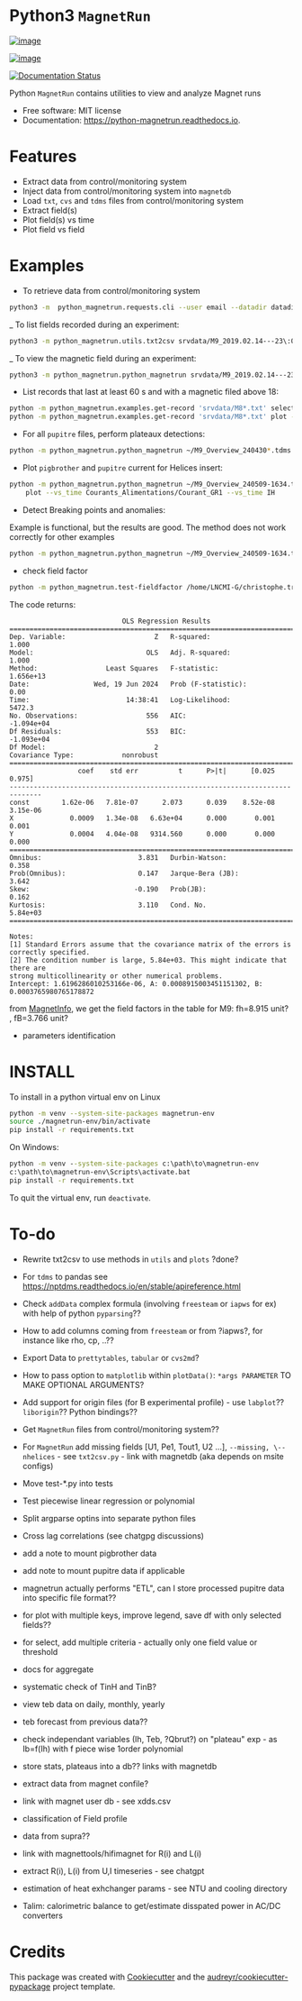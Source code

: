 # Python3 `MagnetRun`

[![image](https://img.shields.io/pypi/v/python_magnetrun.svg)](https://pypi.python.org/pypi/python_magnetrun)

[![image](https://img.shields.io/travis/Trophime/python_magnetrun.svg)](https://travis-ci.com/Trophime/python_magnetrun)

[![Documentation Status](https://readthedocs.org/projects/python-magnetrun/badge/?version=latest)](https://python-magnetrun.readthedocs.io/en/latest/?badge=latest)

Python `MagnetRun` contains utilities to view and analyze Magnet runs

-   Free software: MIT license
-   Documentation: <https://python-magnetrun.readthedocs.io>.

# Features

-   Extract data from control/monitoring system
-   Inject data from control/monitoring system into `magnetdb`
-   Load `txt`, `cvs` and `tdms` files from control/monitoring system
-   Extract field(s)
-   Plot field(s) vs time
-   Plot field vs field

# Examples

- To retrieve data from control/monitoring system

```bash
python3 -m  python_magnetrun.requests.cli --user email --datadir datadir [--save]
```

_ To list fields recorded during an experiment:

```bash
python3 -m python_magnetrun.utils.txt2csv srvdata/M9_2019.02.14---23\:00\:38.txt --list
```


_ To view the magnetic field during an experiment:


```bash
python3 -m python_magnetrun.python_magnetrun srvdata/M9_2019.02.14---23\:00\:38.txt plot --vs_time "Field"
```

<!--
- To model transient:

```python3 clawtest1.py M9_2019.02.14-23_00_38.txt --npts_per_domain=4437 --duration=3600 --ntimes=360```

- To plot temperature during an experiment and compare with NTU model:

```python3 heatexchanger_primary.py M9_2019.02.14-23_00_38.txt --ohtc=2103.09 --dT=4.93827 [find]```
 -->

- List records that last at least 60 s and with a magnetic filed above 18:

```bash
python -m python_magnetrun.examples.get-record 'srvdata/M8*.txt' select --duration 60 --field 18.
python -m python_magnetrun.examples.get-record 'srvdata/M8*.txt' plot --xfield timestamp --fields teb --show
```

- For all `pupitre` files, perform plateaux detections:

```bash
python -m python_magnetrun.python_magnetrun ~/M9_Overview_240430*.tdms  stats --show --keys Courants_Alimentations/Référence_A1 --threshold 1
```

- Plot `pigbrother` and `pupitre` current for Helices insert:

```bash
python -m python_magnetrun.python_magnetrun ~/M9_Overview_240509-1634.tdms ~/M9_2024.05.09---16_34_03.txt \
    plot --vs_time Courants_Alimentations/Courant_GR1 --vs_time IH
```

- Detect Breaking points and anomalies:

Example is functional, but the results are good. The method does not work correctly for other examples

```bash
python -m python_magnetrun.python_magnetrun ~/M9_Overview_240509-1634.tdms  stats --show --keys Courants_Alimentations/Référence_GR1 --detect_bkpts --sav
```
- check field factor

```bash
python -m python_magnetrun.test-fieldfactor /home/LNCMI-G/christophe.trophime/M9_2024.05.13---16_30_51.txt
```

The code returns:

```
                            OLS Regression Results
==============================================================================
Dep. Variable:                      Z   R-squared:                       1.000
Model:                            OLS   Adj. R-squared:                  1.000
Method:                 Least Squares   F-statistic:                 1.656e+13
Date:                Wed, 19 Jun 2024   Prob (F-statistic):               0.00
Time:                        14:38:41   Log-Likelihood:                 5472.3
No. Observations:                 556   AIC:                        -1.094e+04
Df Residuals:                     553   BIC:                        -1.093e+04
Df Model:                           2
Covariance Type:            nonrobust
==============================================================================
                 coef    std err          t      P>|t|      [0.025      0.975]
------------------------------------------------------------------------------
const        1.62e-06   7.81e-07      2.073      0.039    8.52e-08    3.15e-06
X              0.0009   1.34e-08   6.63e+04      0.000       0.001       0.001
Y              0.0004   4.04e-08   9314.560      0.000       0.000       0.000
==============================================================================
Omnibus:                        3.831   Durbin-Watson:                   0.358
Prob(Omnibus):                  0.147   Jarque-Bera (JB):                3.642
Skew:                          -0.190   Prob(JB):                        0.162
Kurtosis:                       3.110   Cond. No.                     5.84e+03
==============================================================================

Notes:
[1] Standard Errors assume that the covariance matrix of the errors is correctly specified.
[2] The condition number is large, 5.84e+03. This might indicate that there are
strong multicollinearity or other numerical problems.
Intercept: 1.6196286010253166e-06, A: 0.0008915003451151302, B: 0.0003765980765178872
```

from [MagnetInfo](https://labs.core-cloud.net/ou/UPR3228/MagnetInfo/SitePages/Field-maps.aspx?web=1), we get the field factors
in the table for M9: fh=8.915 unit? , fB=3.766 unit?

- parameters identification


# INSTALL

To install in a python virtual env on Linux

```bash
python -m venv --system-site-packages magnetrun-env
source ./magnetrun-env/bin/activate
pip install -r requirements.txt
```

On Windows:

```cmd
python -m venv --system-site-packages c:\path\to\magnetrun-env
c:\path\to\magnetrun-env\Scripts\activate.bat
pip install -r requirements.txt
```

To quit the virtual env, run `deactivate`.



# To-do

- Rewrite txt2csv to use methods in `utils` and `plots` ?done?
- For `tdms` to pandas see
    <https://nptdms.readthedocs.io/en/stable/apireference.html>
- Check `addData` complex formula (involving `freesteam` or `iapws` for ex) with help of python `pyparsing`??
- How to add columns coming from `freesteam` or from ?iapws?, for instance like rho, cp, \.\.??
- Export Data to `prettytables`, `tabular` or `cvs2md`?
- How to pass option to `matplotlib` within `plotData()`: `*args PARAMETER` TO MAKE OPTIONAL ARGUMENTS?
- Add support for origin files (for B experimental profile) - use `labplot`?? `liborigin`?? Python bindings??
- Get `MagnetRun` files from control/monitoring system??

- For `MagnetRun` add missing fields [U1, Pe1, Tout1, U2 \...\], `--missing, \--nhelices` - see `txt2csv.py` - link with magnetdb (aka depends on msite configs)

- Move test-*.py into tests
- Test piecewise linear regression or polynomial
- Split argparse optins into separate python files
- Cross lag correlations (see chatgpg discussions)
- add a note to mount pigbrother data
- add note to mount pupitre data if applicable
- magnetrun actually performs "ETL", can I store processed pupitre data into specific file format??

- for plot with multiple keys, improve legend, save df with only selected fields??
- for select, add multiple criteria - actually only one field value or threshold
- docs for aggregate

- systematic check of TinH and TinB?
- view teb data on daily, monthly, yearly
- teb forecast from previous data??
- check independant variables (Ih, Teb, ?Qbrut?) on "plateau" exp - as Ib=f(Ih) with f piece wise 1order polynomial 
- store stats, plateaus into a db?? links with magnetdb
- extract data from magnet confile?

- link with magnet user db - see xdds.csv
- classification of Field profile
- data from supra??
- link with magnettools/hifimagnet for R(i) and L(i)
- extract R(i), L(i) from U,I timeseries - see chatgpt 
- estimation of heat exhchanger params - see NTU and cooling directory
- Talim: calorimetric balance to get/estimate disspated power in AC/DC converters


# Credits

This package was created with
[Cookiecutter](https://github.com/audreyr/cookiecutter) and the
[audreyr/cookiecutter-pypackage](https://github.com/audreyr/cookiecutter-pypackage)
project template.
